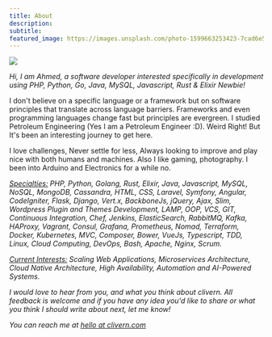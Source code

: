 ```yaml
---
title: About
description:
subtitle:
featured_image: https://images.unsplash.com/photo-1599663253423-7cad6e5fae1e
---
```


![](https://images.unsplash.com/photo-1599663253423-7cad6e5fae1e)

<em>Hi, I am Ahmed, a software developer interested specifically in development using PHP, Python, Go, Java, MySQL, Javascript, Rust &amp; Elixir Newbie!</em>

I don't believe on a specific language or a framework but on software principles that translate across language barriers. Frameworks and even programming languages change fast but principles are evergreen. I studied Petroleum Engineering (Yes I am a Petroleum Engineer :D). Weird Right! But It's been an interesting journey to get here.

I love challenges, Never settle for less, Always looking to improve and play nice with both humans and machines. Also I like gaming, photography. I been into Arduino and Electronics for a while no.

<em><u>Specialties:</u> PHP, Python, Golang, Rust, Elixir, Java, Javascript, MySQL, NoSQL, MongoDB, Cassandra, HTML, CSS, Laravel, Symfony, Angular, CodeIgniter, Flask, Django, Vert.x, BackboneJs, jQuery, Ajax, Slim, Wordpress Plugin and Themes Development, LAMP, OOP, VCS, GIT, Continuous Integration, Chef, Jenkins, ElasticSearch, RabbitMQ, Kafka, HAProxy, Vagrant, Consul, Grafana, Prometheus, Nomad, Terraform, Docker, Kubernetes, MVC, Composer, Bower, VueJs, Typescript, TDD, Linux, Cloud Computing, DevOps, Bash, Apache, Nginx, Scrum.</em>

<em><u>Current Interests:</u> Scaling Web Applications, Microservices Architecture, Cloud Native Architecture, High Availability, Automation and AI-Powered Systems.</em>

<em>I would love to hear from you, and what you think about clivern. All feedback is welcome and if you have any idea you'd like to share or what you think I should write about next, let me know!</em>

<em>You can reach me at <a href="mailto:hello@clivern.com">hello at clivern.com</a></em>
